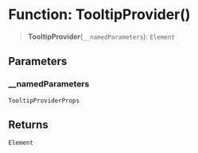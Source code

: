 # Function: TooltipProvider()

> **TooltipProvider**(`__namedParameters`): `Element`

## Parameters

### \_\_namedParameters

`TooltipProviderProps`

## Returns

`Element`
